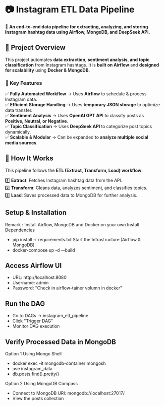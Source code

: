 # 📷 Instagram ETL Data Pipeline
🚀 **An end-to-end data pipeline for extracting, analyzing, and storing Instagram hashtag data using Airflow, MongoDB, and DeepSeek API.**

## 📌 Project Overview
This project automates **data extraction, sentiment analysis, and topic classification** from Instagram hashtags. It is **built on Airflow** and **designed for scalability** using **Docker & MongoDB**.

### 🎯 Key Features
✅ **Fully Automated Workflow** → Uses **Airflow** to schedule & process Instagram data.  
✅ **Efficient Storage Handling** → Uses **temporary JSON storage** to optimize data transfer.  
✅ **Sentiment Analysis** → Uses **OpenAI GPT API** to classify posts as **Positive, Neutral, or Negative**.  
✅ **Topic Classification** → Uses **DeepSeek API** to categorize post topics dynamically.  
✅ **Scalable & Modular** → Can be expanded to **analyze multiple social media sources**.

## 📌 How It Works

This pipeline follows the **ETL (Extract, Transform, Load) workflow**:

1️⃣ **Extract**: Fetches Instagram hashtag data from the API.  
2️⃣ **Transform**: Cleans data, analyzes sentiment, and classifies topics.  
3️⃣ **Load**: Saves processed data to MongoDB for further analysis.

## Setup & Installation
Remark : Install Airflow, MongoDB and Docker on your own
Install Dependencies
- pip install -r requirements.txt
Start the Infrastructure (Airflow & MongoDB)
- docker-compose up -d --build

## Access Airflow UI
- URL: http://localhost:8080
- Username: admin
- Password: "Check in airflow-tainer volumn in docker"

## Run the DAG
- Go to DAGs → instagram_etl_pipeline
- Click "Trigger DAG"
- Monitor DAG execution

## Verify Processed Data in MongoDB
Option 1 Using Mongo Shell
- docker exec -it mongodb-container mongosh
- use instagram_data
- db.posts.find().pretty()

Option 2 Using MongoDB Compass
- Connect to MongoDB  URI: mongodb://localhost:27017/
- View the posts collection
